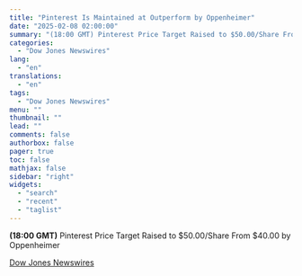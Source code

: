 ```yaml
---
title: "Pinterest Is Maintained at Outperform by Oppenheimer"
date: "2025-02-08 02:00:00"
summary: "(18:00 GMT) Pinterest Price Target Raised to $50.00/Share From $40.00 by Oppenheimer"
categories:
  - "Dow Jones Newswires"
lang:
  - "en"
translations:
  - "en"
tags:
  - "Dow Jones Newswires"
menu: ""
thumbnail: ""
lead: ""
comments: false
authorbox: false
pager: true
toc: false
mathjax: false
sidebar: "right"
widgets:
  - "search"
  - "recent"
  - "taglist"
---
```


**(18:00 GMT)** Pinterest Price Target Raised to $50.00/Share From $40.00 by Oppenheimer

[Dow Jones Newswires](https://www.tradingview.com/news/DJN_DN20250207008872:0/)
